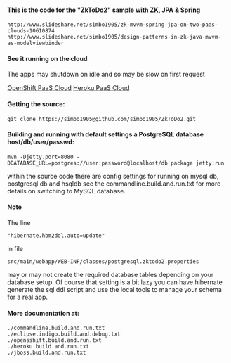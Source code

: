 
#### This is the code for the "ZkToDo2" sample with ZK, JPA & Spring

	http://www.slideshare.net/simbo1905/zk-mvvm-spring-jpa-on-two-paas-clouds-10610874
	http://www.slideshare.net/simbo1905/design-patterns-in-zk-java-mvvm-as-modelviewbinder 

#### See it running on the cloud 

The apps may shutdown on idle and so may be slow on first request 

[OpenShift PaaS Cloud](http://zktd2-zkdemo.rhcloud.com/ "OpenShift PaaS Cloud") 
[Heroku PaaS Cloud](http://glowing-light-1070.herokuapp.com/ "Heroku PaaS Cloud") 

#### Getting the source:

	git clone https://simbo1905@github.com/simbo1905/ZkToDo2.git
	
#### Building and running with default settings a PostgreSQL database host/db/user/passwd:

	mvn -Djetty.port=8080 -DDATABASE_URL=postgres://user:password@localhost/db package jetty:run

within the source code there are config settings for running on mysql db, postgresql db and hsqldb see 
the commandline.build.and.run.txt for more details on switching to MySQL database.  

#### Note

The line

	"hibernate.hbm2ddl.auto=update" 

in file 

	src/main/webapp/WEB-INF/classes/postgresql.zktodo2.properties 

may or may not create the required database tables depending on your database setup. Of course that setting is a bit lazy you can have hibernate generate the sql ddl script and use the local tools to manage your schema for a real app.

#### More documentation at: 

	./commandline.build.and.run.txt
	./eclipse.indigo.build.and.debug.txt
	./opensshift.build.and.run.txt
	./heroku.build.and.run.txt
	./jboss.build.and.run.txt


